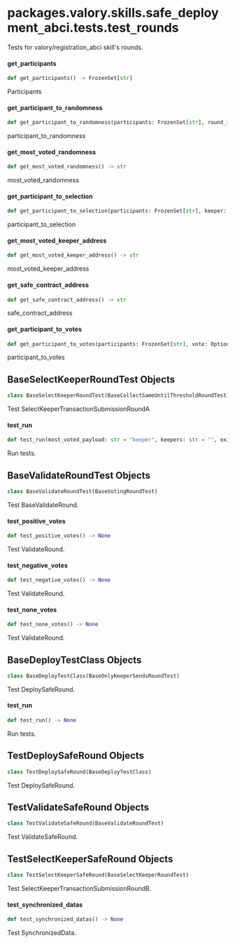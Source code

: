 <a id="packages.valory.skills.safe_deployment_abci.tests.test_rounds"></a>

# packages.valory.skills.safe`_`deployment`_`abci.tests.test`_`rounds

Tests for valory/registration_abci skill's rounds.

<a id="packages.valory.skills.safe_deployment_abci.tests.test_rounds.get_participants"></a>

#### get`_`participants

```python
def get_participants() -> FrozenSet[str]
```

Participants

<a id="packages.valory.skills.safe_deployment_abci.tests.test_rounds.get_participant_to_randomness"></a>

#### get`_`participant`_`to`_`randomness

```python
def get_participant_to_randomness(participants: FrozenSet[str], round_id: int) -> Dict[str, RandomnessPayload]
```

participant_to_randomness

<a id="packages.valory.skills.safe_deployment_abci.tests.test_rounds.get_most_voted_randomness"></a>

#### get`_`most`_`voted`_`randomness

```python
def get_most_voted_randomness() -> str
```

most_voted_randomness

<a id="packages.valory.skills.safe_deployment_abci.tests.test_rounds.get_participant_to_selection"></a>

#### get`_`participant`_`to`_`selection

```python
def get_participant_to_selection(participants: FrozenSet[str], keeper: str = "keeper") -> Dict[str, SelectKeeperPayload]
```

participant_to_selection

<a id="packages.valory.skills.safe_deployment_abci.tests.test_rounds.get_most_voted_keeper_address"></a>

#### get`_`most`_`voted`_`keeper`_`address

```python
def get_most_voted_keeper_address() -> str
```

most_voted_keeper_address

<a id="packages.valory.skills.safe_deployment_abci.tests.test_rounds.get_safe_contract_address"></a>

#### get`_`safe`_`contract`_`address

```python
def get_safe_contract_address() -> str
```

safe_contract_address

<a id="packages.valory.skills.safe_deployment_abci.tests.test_rounds.get_participant_to_votes"></a>

#### get`_`participant`_`to`_`votes

```python
def get_participant_to_votes(participants: FrozenSet[str], vote: Optional[bool] = True) -> Dict[str, ValidatePayload]
```

participant_to_votes

<a id="packages.valory.skills.safe_deployment_abci.tests.test_rounds.BaseSelectKeeperRoundTest"></a>

## BaseSelectKeeperRoundTest Objects

```python
class BaseSelectKeeperRoundTest(BaseCollectSameUntilThresholdRoundTest)
```

Test SelectKeeperTransactionSubmissionRoundA

<a id="packages.valory.skills.safe_deployment_abci.tests.test_rounds.BaseSelectKeeperRoundTest.test_run"></a>

#### test`_`run

```python
def test_run(most_voted_payload: str = "keeper", keepers: str = "", exit_event: Optional[Any] = None) -> None
```

Run tests.

<a id="packages.valory.skills.safe_deployment_abci.tests.test_rounds.BaseValidateRoundTest"></a>

## BaseValidateRoundTest Objects

```python
class BaseValidateRoundTest(BaseVotingRoundTest)
```

Test BaseValidateRound.

<a id="packages.valory.skills.safe_deployment_abci.tests.test_rounds.BaseValidateRoundTest.test_positive_votes"></a>

#### test`_`positive`_`votes

```python
def test_positive_votes() -> None
```

Test ValidateRound.

<a id="packages.valory.skills.safe_deployment_abci.tests.test_rounds.BaseValidateRoundTest.test_negative_votes"></a>

#### test`_`negative`_`votes

```python
def test_negative_votes() -> None
```

Test ValidateRound.

<a id="packages.valory.skills.safe_deployment_abci.tests.test_rounds.BaseValidateRoundTest.test_none_votes"></a>

#### test`_`none`_`votes

```python
def test_none_votes() -> None
```

Test ValidateRound.

<a id="packages.valory.skills.safe_deployment_abci.tests.test_rounds.BaseDeployTestClass"></a>

## BaseDeployTestClass Objects

```python
class BaseDeployTestClass(BaseOnlyKeeperSendsRoundTest)
```

Test DeploySafeRound.

<a id="packages.valory.skills.safe_deployment_abci.tests.test_rounds.BaseDeployTestClass.test_run"></a>

#### test`_`run

```python
def test_run() -> None
```

Run tests.

<a id="packages.valory.skills.safe_deployment_abci.tests.test_rounds.TestDeploySafeRound"></a>

## TestDeploySafeRound Objects

```python
class TestDeploySafeRound(BaseDeployTestClass)
```

Test DeploySafeRound.

<a id="packages.valory.skills.safe_deployment_abci.tests.test_rounds.TestValidateSafeRound"></a>

## TestValidateSafeRound Objects

```python
class TestValidateSafeRound(BaseValidateRoundTest)
```

Test ValidateSafeRound.

<a id="packages.valory.skills.safe_deployment_abci.tests.test_rounds.TestSelectKeeperSafeRound"></a>

## TestSelectKeeperSafeRound Objects

```python
class TestSelectKeeperSafeRound(BaseSelectKeeperRoundTest)
```

Test SelectKeeperTransactionSubmissionRoundB.

<a id="packages.valory.skills.safe_deployment_abci.tests.test_rounds.test_synchronized_datas"></a>

#### test`_`synchronized`_`datas

```python
def test_synchronized_datas() -> None
```

Test SynchronizedData.

